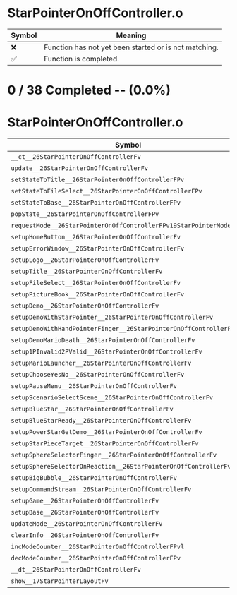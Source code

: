 # StarPointerOnOffController.o
| Symbol | Meaning 
| ------------- | ------------- 
| :x: | Function has not yet been started or is not matching. 
| :white_check_mark: | Function is completed. 


# 0 / 38 Completed -- (0.0%)
# StarPointerOnOffController.o
| Symbol | Decompiled? |
| ------------- | ------------- |
| `__ct__26StarPointerOnOffControllerFv` | :x: |
| `update__26StarPointerOnOffControllerFv` | :x: |
| `setStateToTitle__26StarPointerOnOffControllerFPv` | :x: |
| `setStateToFileSelect__26StarPointerOnOffControllerFPv` | :x: |
| `setStateToBase__26StarPointerOnOffControllerFPv` | :x: |
| `popState__26StarPointerOnOffControllerFPv` | :x: |
| `requestMode__26StarPointerOnOffControllerFPv19StarPointerModeEnum` | :x: |
| `setupHomeButton__26StarPointerOnOffControllerFv` | :x: |
| `setupErrorWindow__26StarPointerOnOffControllerFv` | :x: |
| `setupLogo__26StarPointerOnOffControllerFv` | :x: |
| `setupTitle__26StarPointerOnOffControllerFv` | :x: |
| `setupFileSelect__26StarPointerOnOffControllerFv` | :x: |
| `setupPictureBook__26StarPointerOnOffControllerFv` | :x: |
| `setupDemo__26StarPointerOnOffControllerFv` | :x: |
| `setupDemoWithStarPointer__26StarPointerOnOffControllerFv` | :x: |
| `setupDemoWithHandPointerFinger__26StarPointerOnOffControllerFv` | :x: |
| `setupDemoMarioDeath__26StarPointerOnOffControllerFv` | :x: |
| `setup1PInvalid2PValid__26StarPointerOnOffControllerFv` | :x: |
| `setupMarioLauncher__26StarPointerOnOffControllerFv` | :x: |
| `setupChooseYesNo__26StarPointerOnOffControllerFv` | :x: |
| `setupPauseMenu__26StarPointerOnOffControllerFv` | :x: |
| `setupScenarioSelectScene__26StarPointerOnOffControllerFv` | :x: |
| `setupBlueStar__26StarPointerOnOffControllerFv` | :x: |
| `setupBlueStarReady__26StarPointerOnOffControllerFv` | :x: |
| `setupPowerStarGetDemo__26StarPointerOnOffControllerFv` | :x: |
| `setupStarPieceTarget__26StarPointerOnOffControllerFv` | :x: |
| `setupSphereSelectorFinger__26StarPointerOnOffControllerFv` | :x: |
| `setupSphereSelectorOnReaction__26StarPointerOnOffControllerFv` | :x: |
| `setupBigBubble__26StarPointerOnOffControllerFv` | :x: |
| `setupCommandStream__26StarPointerOnOffControllerFv` | :x: |
| `setupGame__26StarPointerOnOffControllerFv` | :x: |
| `setupBase__26StarPointerOnOffControllerFv` | :x: |
| `updateMode__26StarPointerOnOffControllerFv` | :x: |
| `clearInfo__26StarPointerOnOffControllerFv` | :x: |
| `incModeCounter__26StarPointerOnOffControllerFPvl` | :x: |
| `decModeCounter__26StarPointerOnOffControllerFPv` | :x: |
| `__dt__26StarPointerOnOffControllerFv` | :x: |
| `show__17StarPointerLayoutFv` | :x: |
